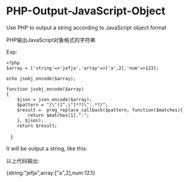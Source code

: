 # PHP-Output-JavaScript-Object
Use PHP to output a string according to JavaScript object format

PHP输出JavaScript对象格式的字符串

Exp:

    <?php
    $array = ['string'=>'jefja','array'=>['a',2],'num'=>123];

    echo jsobj_encode($array);

    function jsobj_encode($array)
    {
	    $json = json_encode($array);
	    $pattern = "/\"([^,\"]*?)\":.*?/";
	    $result =  preg_replace_callback($pattern, function($matches){
		    return $matches[1].":";
	    }, $json);
	    return $result;
    }

It will be output a string, like this:

以上代码输出:

{string:"jefja",array:["a",2],num:123}
